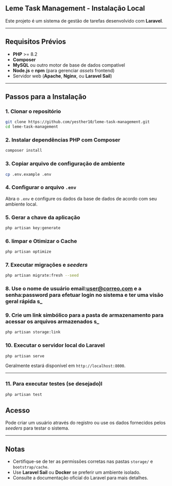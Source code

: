 ## Leme Task Management - Instalação Local

Este projeto é um sistema de gestão de tarefas desenvolvido com **Laravel**.

---

## Requisitos Prévios

-   **PHP** \>= 8.2
-   **Composer**
-   **MySQL** ou outro motor de base de dados compatível
-   **Node.js** e **npm** (para gerenciar _assets_ frontend)
-   Servidor web (**Apache**, **Nginx**, ou **Laravel Sail**)

---

## Passos para a Instalação

### 1\. Clonar o repositório

```bash
git clone https://github.com/yesther10/leme-task-management.git
cd leme-task-management
```

### 2\. Instalar dependências PHP com Composer

```bash
composer install
```

### 3\. Copiar arquivo de configuração de ambiente

```bash
cp .env.example .env
```

### 4\. Configurar o arquivo `.env`

Abra o `.env` e configure os dados da base de dados de acordo com seu ambiente local.

### 5\. Gerar a chave da aplicação

```bash
php artisan key:generate
```

### 6\. limpar e Otimizar o Cache

```bash
php artisan optimize
```

### 7\. Executar migrações e _seeders_

```bash
php artisan migrate:fresh --seed
```

### 8\. Use o nome de usuário email:user@correo.com e a senha:password para efetuar login no sistema e ter uma visão geral rápida s\_

### 9\. Crie um link simbólico para a pasta de armazenamento para acessar os arquivos armazenados s\_

```bash
php artisan storage:link
```

### 10\. Executar o servidor local do Laravel

```bash
php artisan serve
```

Geralmente estará disponível em `http://localhost:8000`.

---

### 11\. Para executar testes (se desejado)l

```bash
php artisan test
```

## Acesso

Pode criar um usuário através do registro ou use os dados fornecidos pelos _seeders_ para testar o sistema.

---

## Notas

-   Certifique-se de ter as permissões corretas nas pastas `storage/` e `bootstrap/cache`.
-   Use **Laravel Sail** ou **Docker** se preferir um ambiente isolado.
-   Consulte a documentação oficial do Laravel para mais detalhes.
